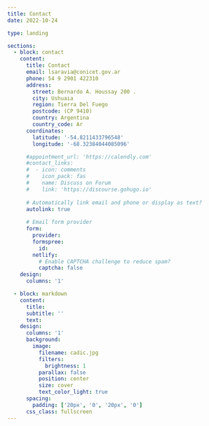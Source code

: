 ```yaml
---
title: Contact
date: 2022-10-24

type: landing

sections:
  - block: contact
    content:
      title: Contact
      email: lsaravia@conicet.gov.ar
      phone: 54 9 2901 422310
      address:
        street: Bernardo A. Houssay 200 .
        city: Ushuaia
        region: Tierra Del Fuego
        postcode: (CP 9410)
        country: Argentina
        country_code: Ar
      coordinates:
        latitude: '-54.8211433796548'
        longitude: '-68.32384044085096'

      #appointment_url: 'https://calendly.com'
      #contact_links:
      #  - icon: comments
      #    icon_pack: fas
      #    name: Discuss on Forum
      #    link: 'https://discourse.gohugo.io'
    
      # Automatically link email and phone or display as text?
      autolink: true
    
      # Email form provider
      form:
        provider: 
        formspree:
          id:
        netlify:
          # Enable CAPTCHA challenge to reduce spam?
          captcha: false
    design:
      columns: '1'

  - block: markdown
    content:
      title:
      subtitle: ''
      text:
    design:
      columns: '1'
      background:
        image: 
          filename: cadic.jpg
          filters:
            brightness: 1
          parallax: false
          position: center
          size: cover
          text_color_light: true
      spacing:
        padding: ['20px', '0', '20px', '0']
      css_class: fullscreen
---
```

